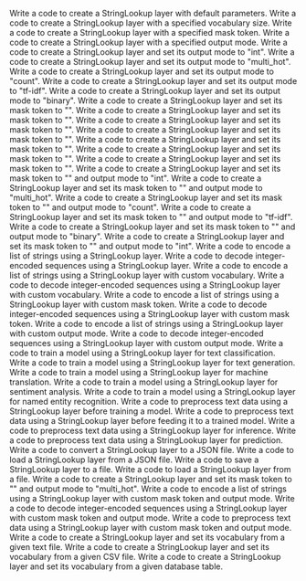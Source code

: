 Write a code to create a StringLookup layer with default parameters.
Write a code to create a StringLookup layer with a specified vocabulary size.
Write a code to create a StringLookup layer with a specified mask token.
Write a code to create a StringLookup layer with a specified output mode.
Write a code to create a StringLookup layer and set its output mode to "int".
Write a code to create a StringLookup layer and set its output mode to "multi_hot".
Write a code to create a StringLookup layer and set its output mode to "count".
Write a code to create a StringLookup layer and set its output mode to "tf-idf".
Write a code to create a StringLookup layer and set its output mode to "binary".
Write a code to create a StringLookup layer and set its mask token to "<MASK>".
Write a code to create a StringLookup layer and set its mask token to "<PAD>".
Write a code to create a StringLookup layer and set its mask token to "<UNK>".
Write a code to create a StringLookup layer and set its mask token to "<SOS>".
Write a code to create a StringLookup layer and set its mask token to "<EOS>".
Write a code to create a StringLookup layer and set its mask token to "<START>".
Write a code to create a StringLookup layer and set its mask token to "<END>".
Write a code to create a StringLookup layer and set its mask token to "<PAD>" and output mode to "int".
Write a code to create a StringLookup layer and set its mask token to "<UNK>" and output mode to "multi_hot".
Write a code to create a StringLookup layer and set its mask token to "<SOS>" and output mode to "count".
Write a code to create a StringLookup layer and set its mask token to "<EOS>" and output mode to "tf-idf".
Write a code to create a StringLookup layer and set its mask token to "<START>" and output mode to "binary".
Write a code to create a StringLookup layer and set its mask token to "<END>" and output mode to "int".
Write a code to encode a list of strings using a StringLookup layer.
Write a code to decode integer-encoded sequences using a StringLookup layer.
Write a code to encode a list of strings using a StringLookup layer with custom vocabulary.
Write a code to decode integer-encoded sequences using a StringLookup layer with custom vocabulary.
Write a code to encode a list of strings using a StringLookup layer with custom mask token.
Write a code to decode integer-encoded sequences using a StringLookup layer with custom mask token.
Write a code to encode a list of strings using a StringLookup layer with custom output mode.
Write a code to decode integer-encoded sequences using a StringLookup layer with custom output mode.
Write a code to train a model using a StringLookup layer for text classification.
Write a code to train a model using a StringLookup layer for text generation.
Write a code to train a model using a StringLookup layer for machine translation.
Write a code to train a model using a StringLookup layer for sentiment analysis.
Write a code to train a model using a StringLookup layer for named entity recognition.
Write a code to preprocess text data using a StringLookup layer before training a model.
Write a code to preprocess text data using a StringLookup layer before feeding it to a trained model.
Write a code to preprocess text data using a StringLookup layer for inference.
Write a code to preprocess text data using a StringLookup layer for prediction.
Write a code to convert a StringLookup layer to a JSON file.
Write a code to load a StringLookup layer from a JSON file.
Write a code to save a StringLookup layer to a file.
Write a code to load a StringLookup layer from a file.
Write a code to create a StringLookup layer and set its mask token to "<PAD>" and output mode to "multi_hot".
Write a code to encode a list of strings using a StringLookup layer with custom mask token and output mode.
Write a code to decode integer-encoded sequences using a StringLookup layer with custom mask token and output mode.
Write a code to preprocess text data using a StringLookup layer with custom mask token and output mode.
Write a code to create a StringLookup layer and set its vocabulary from a given text file.
Write a code to create a StringLookup layer and set its vocabulary from a given CSV file.
Write a code to create a StringLookup layer and set its vocabulary from a given database table.